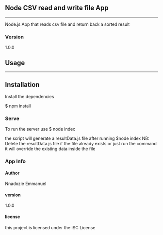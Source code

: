 ## Node CSV read and write file App

---

Node.js App that reads csv file and return back a sorted result

### Version

1.0.0

## Usage

---

## Installation

Install the dependencies

$ npm install

### Serve

To run the server use
$ node index

the script will generate a resultData.js file after running $node index
NB: Delete the resultData.js file if the file already exists or just run the command it will override the existing data inside the file

### App Info

#### Author

Nnadozie Emmanuel

#### version

1.0.0

#### license

this project is licensed under the ISC License
